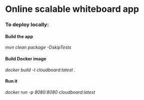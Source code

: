 # Online scalable whiteboard app
  
### To deploy locally:  
#### Build the app 
*mvn clean package -DskipTests*  
  
#### Build Docker image 
*docker build -t cloudboard:latest .*  
  
#### Run it 
*docker run -p 8080:8080 cloudboard:latest*  
